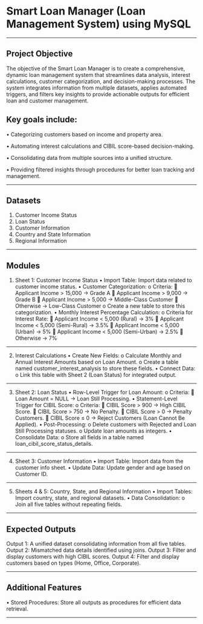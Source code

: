 # Smart Loan Manager (Loan Management System) using MySQL
________________________________________
## Project Objective
The objective of the Smart Loan Manager is to create a comprehensive, dynamic loan management system that streamlines data analysis, interest calculations, customer categorization, and decision-making processes. The system integrates information from multiple datasets, applies automated triggers, and filters key insights to provide actionable outputs for efficient loan and customer management.
## Key goals include:
•	Categorizing customers based on income and property area.

•	Automating interest calculations and CIBIL score-based decision-making.

•	Consolidating data from multiple sources into a unified structure.

•	Providing filtered insights through procedures for better loan tracking and management.

________________________________________
## Datasets
1.	Customer Income Status
2.	Loan Status
3.	Customer Information
4.	Country and State Information
5.	Regional Information
________________________________________
## Modules
1. Sheet 1: Customer Income Status
•	Import Table:
Import data related to customer income status.
•	Customer Categorization:
o	Criteria: 
	Applicant Income > 15,000 → Grade A
	Applicant Income > 9,000 → Grade B
	Applicant Income > 5,000 → Middle-Class Customer
	Otherwise → Low-Class Customer
o	Create a new table to store this categorization.
•	Monthly Interest Percentage Calculation:
o	Criteria for Interest Rate: 
	Applicant Income < 5,000 (Rural) → 3%
	Applicant Income < 5,000 (Semi-Rural) → 3.5%
	Applicant Income < 5,000 (Urban) → 5%
	Applicant Income < 5,000 (Semi-Urban) → 2.5%
	Otherwise → 7%
________________________________________
2. Interest Calculations
•	Create New Fields:
o	Calculate Monthly and Annual Interest Amounts based on Loan Amount.
o	Create a table named customer_interest_analysis to store these fields.
•	Connect Data:
o	Link this table with Sheet 2 (Loan Status) for integrated output.
________________________________________
3. Sheet 2: Loan Status
•	Row-Level Trigger for Loan Amount:
o	Criteria: 
	Loan Amount = NULL → Loan Still Processing.
•	Statement-Level Trigger for CIBIL Score:
o	Criteria: 
	CIBIL Score > 900 → High CIBIL Score.
	CIBIL Score > 750 → No Penalty.
	CIBIL Score > 0 → Penalty Customers.
	CIBIL Score ≤ 0 → Reject Customers (Loan Cannot Be Applied).
•	Post-Processing:
o	Delete customers with Rejected and Loan Still Processing statuses.
o	Update loan amounts as integers.
•	Consolidate Data:
o	Store all fields in a table named loan_cibil_score_status_details.
________________________________________
4. Sheet 3: Customer Information
•	Import Table:
Import data from the customer info sheet.
•	Update Data:
Update gender and age based on Customer ID.
________________________________________
5. Sheets 4 & 5: Country, State, and Regional Information
•	Import Tables:
Import country, state, and regional datasets.
•	Data Consolidation:
o	Join all five tables without repeating fields.
________________________________________
## Expected Outputs
Output 1:
A unified dataset consolidating information from all five tables.
Output 2:
Mismatched data details identified using joins.
Output 3:
Filter and display customers with high CIBIL scores.
Output 4:
Filter and display customers based on types (Home, Office, Corporate).
________________________________________
## Additional Features
•	Stored Procedures:
Store all outputs as procedures for efficient data retrieval.
________________________________________

